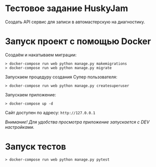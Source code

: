 # Тестовое задание HuskyJam

Создать API сервис для записи в автомастерскую на диагностику.

# Запуск проект с помощью Docker

Создаём и накатываем миграции:
```
> docker-compose run web python manage.py makemigrations
> docker-compose run web python manage.py migrate
```

Запускаем процедуру создания Супер пользователя:
```
> docker-compose run web python manage.py createsuperuser
```

Запускаем приложение:
```
> docker-compose up -d
```

Сайт доступен по адресу: `http://127.0.0.1` 

*Внимание! Для удобства просмотра приложение запускается с DEV настройками.*

# Запуск тестов

```
> docker-compose run web python manage.py pytest
```